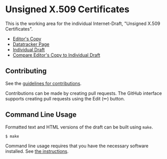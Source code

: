 # Unsigned X.509 Certificates

This is the working area for the individual Internet-Draft, "Unsigned X.509 Certificates".

* [Editor's Copy](https://davidben.github.io/x509-alg-none/#go.draft-davidben-x509-alg-none.html)
* [Datatracker Page](https://datatracker.ietf.org/doc/draft-davidben-x509-alg-none)
* [Individual Draft](https://datatracker.ietf.org/doc/html/draft-davidben-x509-alg-none)
* [Compare Editor's Copy to Individual Draft](https://davidben.github.io/x509-alg-none/#go.draft-davidben-x509-alg-none.diff)


## Contributing

See the
[guidelines for contributions](https://github.com/davidben/x509-alg-none/blob/main/CONTRIBUTING.md).

Contributions can be made by creating pull requests.
The GitHub interface supports creating pull requests using the Edit (✏) button.


## Command Line Usage

Formatted text and HTML versions of the draft can be built using `make`.

```sh
$ make
```

Command line usage requires that you have the necessary software installed.  See
[the instructions](https://github.com/martinthomson/i-d-template/blob/main/doc/SETUP.md).

